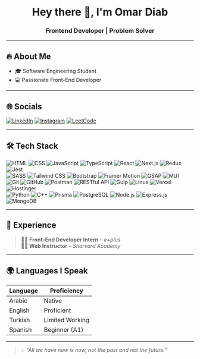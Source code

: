 <h1 align="center">Hey there 👋, I'm Omar Diab</h1>
<h3 align="center">Frontend Developer | Problem Solver</h3>

---

## 🔥 About Me

- 🎓 Software Engineering Student
- 💻 Passionate Front-End Developer

---

## 🌐 Socials

[![LinkedIn](https://img.shields.io/badge/LinkedIn-0A66C2?style=for-the-badge)](https://www.linkedin.com/in/omardiab1)
[![Instagram](https://img.shields.io/badge/Instagram-E4405F?style=for-the-badge)](https://www.instagram.com/omardiab.10)
[![LeetCode](https://img.shields.io/badge/LeetCode-FFA116?style=for-the-badge)](https://leetcode.com/u/Omar_Diab/)

---

## 🛠️ Tech Stack

![HTML](https://img.shields.io/badge/HTML5-E34F26?style=for-the-badge&logo=html5&logoColor=white)
![CSS](https://img.shields.io/badge/CSS3-1572B6?style=for-the-badge&logo=css&logoColor=white)
![JavaScript](https://img.shields.io/badge/JavaScript-F7DF1E?style=for-the-badge&logo=javascript&logoColor=black)
![TypeScript](https://img.shields.io/badge/TypeScript-3178C6?style=for-the-badge&logo=typescript&logoColor=white)
![React](https://img.shields.io/badge/React-20232a?style=for-the-badge&logo=react&logoColor=61DAFB)
![Next.js](https://img.shields.io/badge/Next.js-000000?style=for-the-badge&logo=nextdotjs&logoColor=white)
![Redux](https://img.shields.io/badge/Redux-593D88?style=for-the-badge&logo=redux&logoColor=white)
![Jest](https://img.shields.io/badge/Jest-C21325?style=for-the-badge&logo=jest&logoColor=white) <br/>
![SASS](https://img.shields.io/badge/Sass-CC6699?style=for-the-badge&logo=sass&logoColor=white)
![Tailwind CSS](https://img.shields.io/badge/Tailwind-38B2AC?style=for-the-badge&logo=tailwind-css&logoColor=white)
![Bootstrap](https://img.shields.io/badge/Bootstrap-6f11f1?style=for-the-badge&logo=bootstrap&logoColor=white)
![Framer Motion](https://img.shields.io/badge/Framer%20Motion-000000?style=for-the-badge&logo=framer&logoColor=white)
![GSAP](https://img.shields.io/badge/GSAP-88CE02?style=for-the-badge&logo=greensock&logoColor=black)
![MUI](https://img.shields.io/badge/MUI-007FFF?style=for-the-badge&logo=mui&logoColor=white) <br/>
![Git](https://img.shields.io/badge/Git-F05032?style=for-the-badge&logo=git&logoColor=white)
![GitHub](https://img.shields.io/badge/GitHub-181717?style=for-the-badge&logo=github&logoColor=white)
![Postman](https://img.shields.io/badge/Postman-FF6C37?style=for-the-badge&logo=postman&logoColor=white)
![RESTful API](https://img.shields.io/badge/RESTful%20-009688?style=for-the-badge&logo=api&logoColor=white)
![Gulp](https://img.shields.io/badge/Gulp-CF4647?style=for-the-badge&logo=gulp&logoColor=white)
![Linux](https://img.shields.io/badge/Linux-FCC624?style=for-the-badge&logo=linux&logoColor=black)
![Vercel](https://img.shields.io/badge/Vercel-000000?style=for-the-badge&logo=vercel&logoColor=white)
![Hostinger](https://img.shields.io/badge/Hostinger-673DE6?style=for-the-badge&logo=hostinger&logoColor=white) <br/>
![Python](https://img.shields.io/badge/Python-3670A0?style=for-the-badge&logo=python&logoColor=white)
![C++](https://img.shields.io/badge/C++-00599C?style=for-the-badge&logo=c%2B%2B&logoColor=white)
![Prisma](https://img.shields.io/badge/Prisma-2D3748?style=for-the-badge&logo=prisma&logoColor=white)
![PostgreSQL](https://img.shields.io/badge/PostgreSQL-4169E1?style=for-the-badge&logo=postgresql&logoColor=white)
![Node.js](https://img.shields.io/badge/Node.js-339933?style=for-the-badge&logo=node.js&logoColor=white)
![Express.js](https://img.shields.io/badge/Express.js-000000?style=for-the-badge&logo=express&logoColor=white)
![MongoDB](https://img.shields.io/badge/MongoDB-47A248?style=for-the-badge&logo=mongodb&logoColor=white)

---

## 💼 Experience

> 🧑‍💻 **Front-End Developer Intern** – *e+plus*  
> 👨‍🏫 **Web Instructor** – *Sharvard Academy*

---

## 🌍 Languages I Speak

| Language | Proficiency |
|----------|-------------|
| Arabic   | Native       |
| English  | Proficient   |
| Turkish  | Limited Working |
| Spanish  | Beginner (A1) |

---

> 💡 *“All we have now is now, not the past and not the future.”*

